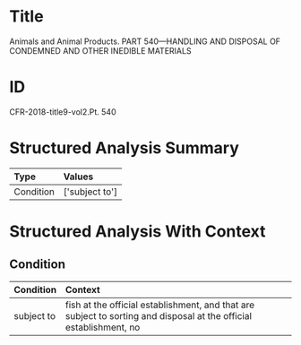 # Title

 Animals and Animal Products. PART 540—HANDLING AND DISPOSAL OF CONDEMNED AND OTHER INEDIBLE MATERIALS


# ID

 CFR-2018-title9-vol2.Pt. 540


# Structured Analysis Summary

| Type      | Values         |
|:----------|:---------------|
| Condition | ['subject to'] |


# Structured Analysis With Context

 


## Condition

| Condition   | Context                                                                                                            |
|:------------|:-------------------------------------------------------------------------------------------------------------------|
| subject to  | fish at the official establishment, and that are subject to sorting and disposal at the official establishment, no |


